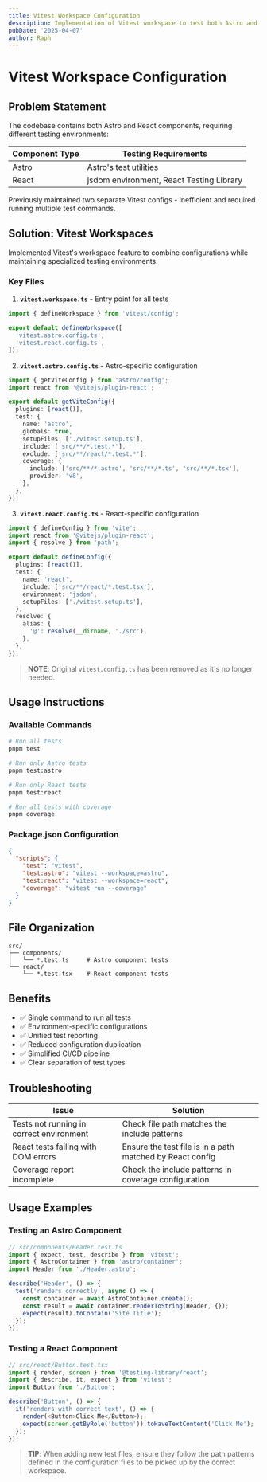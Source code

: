 ```yaml
---
title: Vitest Workspace Configuration
description: Implementation of Vitest workspace to test both Astro and React components with a single configuration
pubDate: '2025-04-07'
author: Raph
---
```


# Vitest Workspace Configuration

## Problem Statement

The codebase contains both Astro and React components, requiring different testing environments:

| Component Type | Testing Requirements |
|----------------|---------------------|
| Astro          | Astro's test utilities |
| React          | jsdom environment, React Testing Library |

Previously maintained two separate Vitest configs - inefficient and required running multiple test commands.

## Solution: Vitest Workspaces

Implemented Vitest's workspace feature to combine configurations while maintaining specialized testing environments.

### Key Files

1. **`vitest.workspace.ts`** - Entry point for all tests

```typescript
import { defineWorkspace } from 'vitest/config';

export default defineWorkspace([
  'vitest.astro.config.ts',
  'vitest.react.config.ts',
]);
```

2. **`vitest.astro.config.ts`** - Astro-specific configuration

```typescript
import { getViteConfig } from 'astro/config';
import react from '@vitejs/plugin-react';

export default getViteConfig({
  plugins: [react()],
  test: {
    name: 'astro',
    globals: true,
    setupFiles: ['./vitest.setup.ts'],
    include: ['src/**/*.test.*'],
    exclude: ['src/**/react/*.test.*'],
    coverage: {
      include: ['src/**/*.astro', 'src/**/*.ts', 'src/**/*.tsx'],
      provider: 'v8',
    },
  },
});
```

3. **`vitest.react.config.ts`** - React-specific configuration

```typescript
import { defineConfig } from 'vite';
import react from '@vitejs/plugin-react';
import { resolve } from 'path';

export default defineConfig({
  plugins: [react()],
  test: {
    name: 'react',
    include: ['src/**/react/*.test.tsx'],
    environment: 'jsdom',
    setupFiles: ['./vitest.setup.ts'],
  },
  resolve: {
    alias: {
      '@': resolve(__dirname, './src'),
    },
  },
});
```

> **NOTE**: Original `vitest.config.ts` has been removed as it's no longer needed.

## Usage Instructions

### Available Commands

```bash
# Run all tests
pnpm test

# Run only Astro tests
pnpm test:astro

# Run only React tests
pnpm test:react

# Run all tests with coverage
pnpm coverage
```

### Package.json Configuration

```json
{
  "scripts": {
    "test": "vitest",
    "test:astro": "vitest --workspace=astro",
    "test:react": "vitest --workspace=react",
    "coverage": "vitest run --coverage"
  }
}
```

## File Organization

```
src/
├── components/
│   └── *.test.ts     # Astro component tests
└── react/
    └── *.test.tsx    # React component tests
```

## Benefits

- ✅ Single command to run all tests
- ✅ Environment-specific configurations
- ✅ Unified test reporting
- ✅ Reduced configuration duplication
- ✅ Simplified CI/CD pipeline
- ✅ Clear separation of test types

## Troubleshooting

| Issue | Solution |
|-------|----------|
| Tests not running in correct environment | Check file path matches the include patterns |
| React tests failing with DOM errors | Ensure the test file is in a path matched by React config |
| Coverage report incomplete | Check the include patterns in coverage configuration |

## Usage Examples

### Testing an Astro Component

```typescript
// src/components/Header.test.ts
import { expect, test, describe } from 'vitest';
import { AstroContainer } from 'astro/container';
import Header from './Header.astro';

describe('Header', () => {
  test('renders correctly', async () => {
    const container = await AstroContainer.create();
    const result = await container.renderToString(Header, {});
    expect(result).toContain('Site Title');
  });
});
```

### Testing a React Component

```typescript
// src/react/Button.test.tsx
import { render, screen } from '@testing-library/react';
import { describe, it, expect } from 'vitest';
import Button from './Button';

describe('Button', () => {
  it('renders with correct text', () => {
    render(<Button>Click Me</Button>);
    expect(screen.getByRole('button')).toHaveTextContent('Click Me');
  });
});
```

> **TIP**: When adding new test files, ensure they follow the path patterns defined in the configuration files to be picked up by the correct workspace.
